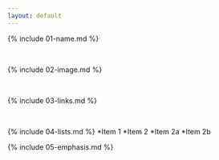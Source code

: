 ```yaml
---
layout: default
---
```


{% include 01-name.md %}

<br>

{% include 02-image.md %}

<br>

{% include 03-links.md %}

<br>

{% include 04-lists.md %}
*Item 1
*Item 2
  *Item 2a
  *Item 2b
   
{% include 05-emphasis.md %}
